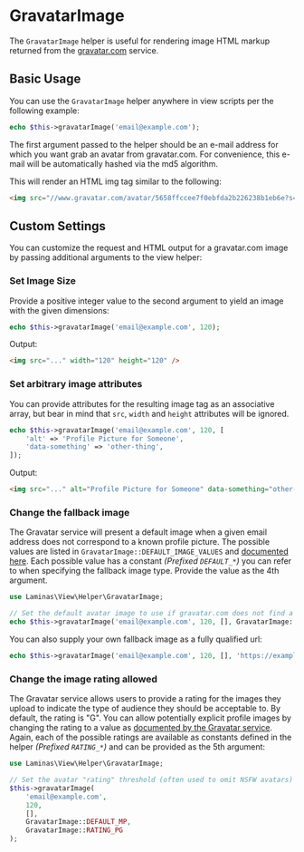 # GravatarImage

The `GravatarImage` helper is useful for rendering image HTML markup returned from
the [gravatar.com](https://gravatar.com) service.

## Basic Usage

You can use the `GravatarImage` helper anywhere in view scripts per the following example:

```php
echo $this->gravatarImage('email@example.com');
```

The first argument passed to the helper should be an e-mail address for which you want grab an avatar from gravatar.com. For convenience, this e-mail will be automatically hashed via the md5 algorithm.

This will render an HTML img tag similar to the following:

```html
<img src="//www.gravatar.com/avatar/5658ffccee7f0ebfda2b226238b1eb6e?s=80&d=mp&r=g" />
```

## Custom Settings

You can customize the request and HTML output for a gravatar.com image by passing additional arguments to the view helper:

### Set Image Size

Provide a positive integer value to the second argument to yield an image with the given dimensions:

```php
echo $this->gravatarImage('email@example.com', 120);
```

Output:

```html
<img src="..." width="120" height="120" />
```

### Set arbitrary image attributes

You can provide attributes for the resulting image tag as an associative array, but bear in mind that `src`, `width` and `height` attributes will be ignored.

```php
echo $this->gravatarImage('email@example.com', 120, [
    'alt' => 'Profile Picture for Someone',
    'data-something' => 'other-thing',
]);
```

Output:

```html
<img src="..." alt="Profile Picture for Someone" data-something="other-thing" />
```

### Change the fallback image

The Gravatar service will present a default image when a given email address does not correspond to a known profile picture. The possible values are listed in `GravatarImage::DEFAULT_IMAGE_VALUES` and [documented here](https://en.gravatar.com/site/implement/images/). Each possible value has a constant _(Prefixed `DEFAULT_*`)_ you can refer to when specifying the fallback image type. Provide the value as the 4th argument.

```php
use Laminas\View\Helper\GravatarImage;

// Set the default avatar image to use if gravatar.com does not find a match
echo $this->gravatarImage('email@example.com', 120, [], GravatarImage::DEFAULT_RETRO);
```

You can also supply your own fallback image as a fully qualified url:

```php
echo $this->gravatarImage('email@example.com', 120, [], 'https://example.com/default-image.png');
```

### Change the image rating allowed

The Gravatar service allows users to provide a rating for the images they upload to indicate the type of audience they should be acceptable to. By default, the rating is "G". You can allow potentially explicit profile images by changing the rating to a value as [documented by the Gravatar service](https://en.gravatar.com/site/implement/images/). Again, each of the possible ratings are available as constants defined in the helper _(Prefixed `RATING_*`)_ and can be provided as the 5th argument:

```php
use Laminas\View\Helper\GravatarImage;

// Set the avatar "rating" threshold (often used to omit NSFW avatars)
$this->gravatarImage(
    'email@example.com',
    120,
    [],
    GravatarImage::DEFAULT_MP,
    GravatarImage::RATING_PG
);

```
